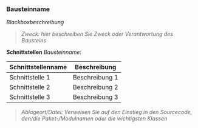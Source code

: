 ### Bausteinname

_Blackboxbeschreibung_

> *Zweck:* _hier beschreiben Sie Zweck oder Verantwortung des Bausteins_

__Schnittstellen__ _Bausteinname_:

| Schnittstellenname | Beschreibung |
| ------------------ | ------------ |
| Schnittstelle 1 | Beschreibung 1 |
| Schnittstelle 2 | Beschreibung 2 |
| Schnittstelle 3 | Beschreibung 3 |


> *Ablageort/Datei:* _Verweisen Sie auf den Einstieg in den Sourcecode, den/die Paket-/Modulnamen oder die wichtigsten Klassen_

